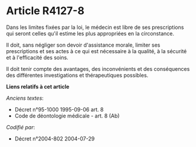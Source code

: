 # Article R4127-8

Dans les limites fixées par la loi, le médecin est libre de ses prescriptions qui seront celles qu'il estime les plus
appropriées en la circonstance.

Il doit, sans négliger son devoir d'assistance morale, limiter ses prescriptions et ses actes à ce qui est nécessaire à la
qualité, à la sécurité et à l'efficacité des soins.

Il doit tenir compte des avantages, des inconvénients et des conséquences des différentes investigations et thérapeutiques
possibles.

**Liens relatifs à cet article**

_Anciens textes_:

  - Décret n°95-1000 1995-09-06 art. 8
  - Code de déontologie médicale - art. 8 (Ab)

_Codifié par_:

  - Décret n°2004-802 2004-07-29
